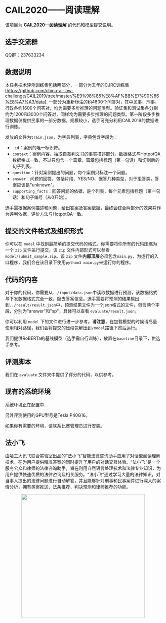 # CAIL2020——阅读理解

该项目为 **CAIL2020—阅读理解** 的代码和模型提交说明。

## 选手交流群

QQ群：237633234

## 数据说明

本任务技术评测训练集包括两部分，一部分为去年的CJRC训练集[https://github.com/china-ai-law-challenge/CAIL2019/tree/master/%E9%98%85%E8%AF%BB%E7%90%86%E8%A7%A3/data]. 一部分为重新标注的约4800个问答对，其中民事、刑事、行政各约1600个问答对，均为需要多步推理的问题类型。验证集和测试集各分别约为1200和3000个问答对，同样均为需要多步推理的问题类型。第一阶段多步推理数据仅提供民事的一部分数据，规模较小，选手可充分利用CAIL2019的数据进行训练。

发放的文件为``train.json``，为字典列表，字典包含字段为：

- ``_id``：案例的唯一标识符。
- ``context``：案例内容，抽取自裁判文书的事实描述部分。数据格式与HotpotQA数据格式一致，不过只包含一个篇章，篇章包括标题（第一句话）和切割后的句子列表。
- ``question``：针对案例提出的问题，每个案例只标注一个问题。
- ``answer``：问题的回答，包括片段、YES/NO、据答几种类型，对于拒答类，答案应该是"unknown"。
- ``supporting_facts``：回答问题的依据，是个列表，每个元素包括标题（第一句话）和句子编号（从0开始）。

选手需根据案例描述和问题，给出答案及答案依据，最终会综合两部分的效果并作为评判依据，评价方法与HotpotQA一致。

## 提交的文件格式及组织形式

你可以在 ``model`` 中找到最简单的提交代码的格式。你需要将你所有的代码压缩为一个 ``zip`` 文件进行提交，该 ``zip`` 文件内部形式可以参看 ``model/submit_sample.zip``。该 ``zip`` 文件**内部顶层**必须包含``main.py``，为运行的入口程序，我们会在该目录下使用``python3 main.py``来运行你的程序。

## 代码的内容

对于你的代码，你需要从``../input/data.json``中读取数据进行预测，该数据格式与下发数据格式完全一致，隐去答案信息。选手需要将预测的结果输出到``../result/result.json``中，预测结果文件为一个json格式的文件，包含两个字段，分别为"answer"和"sp"，具体可以查看 ``evaluate/result.json``。

你可以利用 ``model`` 下的文件进行进一步参考。**请注意**，在加载模型的时候请尽量使用相对路径，我们会将提交的压缩包解压到``/model``路径下然后运行。

我们提供RoBERTa的基线模型（选手需自行训练），放置在``baseline``目录下，供选手参考。

## 评测脚本

我们在 ``evaluate`` 文件夹中提供了评分的代码，以供参考。

## 现有的系统环境

系统环境正在配置中...

另外评测使用的GPU型号是Tesla P40G16。

如果你有需要的环境，请联系比赛管理员进行安装。

## 法小飞
由哈工大讯飞联合实验室出品的“法小飞”智能法律咨询助手应用了对话型阅读理解技术，在为用户提供精准答案的同时提升了用户的对话交互体验。“法小飞”是一个服务公众和律师的法律咨询助手，旨在利用自然语言处理技术和法律专业知识，为用户提供快速优质的法律咨询及相关服务。“法小飞”通过学习大量的法律知识，对当事人提出的法律问题进行自动解答，并且能够针对刑事和民事案件进行深入的案情分析，拥有类案推送、法条推荐、判决预测和律师推荐的功能。

<div align=center><img width="400" height="400" src="https://s1.ax1x.com/2020/06/15/NCkdnf.jpg"/></div>
